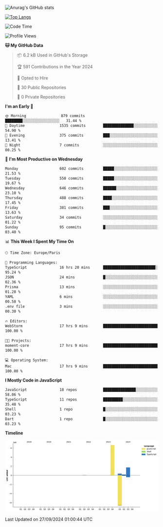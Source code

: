 ![Anurag's GitHub stats](https://github-readme-stats.vercel.app/api?username=sufiane&theme=dark&show_icons=true&count_private=true)


[![Top Langs](https://github-readme-stats.vercel.app/api/top-langs/?username=sufiane&layout=compact)](https://github.com/anuraghazra/github-readme-stats)

<!--START_SECTION:waka-->
![Code Time](http://img.shields.io/badge/Code%20Time-1%2C330%20hrs%2037%20mins-blue)

![Profile Views](http://img.shields.io/badge/Profile%20Views-0-blue)

**🐱 My GitHub Data** 

> 📦 6.2 kB Used in GitHub's Storage 
 > 
> 🏆 591 Contributions in the Year 2024
 > 
> 💼 Opted to Hire
 > 
> 📜 30 Public Repositories 
 > 
> 🔑 0 Private Repositories 
 > 
**I'm an Early 🐤** 

```text
🌞 Morning                879 commits         ████████░░░░░░░░░░░░░░░░░   31.44 % 
🌆 Daytime                1535 commits        ██████████████░░░░░░░░░░░   54.90 % 
🌃 Evening                375 commits         ███░░░░░░░░░░░░░░░░░░░░░░   13.41 % 
🌙 Night                  7 commits           ░░░░░░░░░░░░░░░░░░░░░░░░░   00.25 % 
```
📅 **I'm Most Productive on Wednesday** 

```text
Monday                   602 commits         █████░░░░░░░░░░░░░░░░░░░░   21.53 % 
Tuesday                  550 commits         █████░░░░░░░░░░░░░░░░░░░░   19.67 % 
Wednesday                646 commits         ██████░░░░░░░░░░░░░░░░░░░   23.10 % 
Thursday                 488 commits         ████░░░░░░░░░░░░░░░░░░░░░   17.45 % 
Friday                   381 commits         ███░░░░░░░░░░░░░░░░░░░░░░   13.63 % 
Saturday                 34 commits          ░░░░░░░░░░░░░░░░░░░░░░░░░   01.22 % 
Sunday                   95 commits          █░░░░░░░░░░░░░░░░░░░░░░░░   03.40 % 
```


📊 **This Week I Spent My Time On** 

```text
🕑︎ Time Zone: Europe/Paris

💬 Programming Languages: 
TypeScript               16 hrs 20 mins      ████████████████████████░   95.24 % 
JSON                     24 mins             █░░░░░░░░░░░░░░░░░░░░░░░░   02.36 % 
Prisma                   13 mins             ░░░░░░░░░░░░░░░░░░░░░░░░░   01.28 % 
YAML                     6 mins              ░░░░░░░░░░░░░░░░░░░░░░░░░   00.58 % 
.env file                3 mins              ░░░░░░░░░░░░░░░░░░░░░░░░░   00.30 % 

🔥 Editors: 
WebStorm                 17 hrs 9 mins       █████████████████████████   100.00 % 

🐱‍💻 Projects: 
moment-core              17 hrs 9 mins       █████████████████████████   100.00 % 

💻 Operating System: 
Mac                      17 hrs 9 mins       █████████████████████████   100.00 % 
```

**I Mostly Code in JavaScript** 

```text
JavaScript               18 repos            ███████████████░░░░░░░░░░   58.06 % 
TypeScript               11 repos            █████████░░░░░░░░░░░░░░░░   35.48 % 
Shell                    1 repo              █░░░░░░░░░░░░░░░░░░░░░░░░   03.23 % 
Dart                     1 repo              █░░░░░░░░░░░░░░░░░░░░░░░░   03.23 % 
```



**Timeline**

![Lines of Code chart](https://raw.githubusercontent.com/Sufiane/Sufiane/main/assets/bar_graph.png)


 Last Updated on 27/09/2024 01:00:44 UTC
<!--END_SECTION:waka-->


<!--
**Sufiane/sufiane** is a ✨ _special_ ✨ repository because its `README.md` (this file) appears on your GitHub profile.

Here are some ideas to get you started:

- 🔭 I’m currently working on ...
- 🌱 I’m currently learning ...
- 👯 I’m looking to collaborate on ...
- 🤔 I’m looking for help with ...
- 💬 Ask me about ...
- 📫 How to reach me: ...
- 😄 Pronouns: ...
- ⚡ Fun fact: ...
-->
